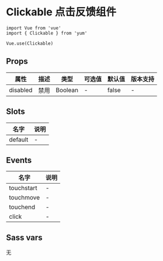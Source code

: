 # Clickable 点击反馈组件

```JS
import Vue from 'vue'
import { Clickable } from 'yum'

Vue.use(Clickable)
```

## Props

| 属性 | 描述 | 类型 | 可选值 | 默认值 | 版本支持 |
| - | - | - | - | - | - |
| disabled | 禁用 | Boolean | - | false | - |

## Slots

| 名字 | 说明 |
| - | - |
| default | - |

## Events

| 名字 | 说明 |
| - | - |
| touchstart | - |
| touchmove | - |
| touchend | - |
| click | - |

## Sass vars

无